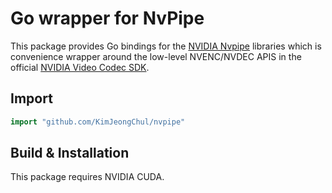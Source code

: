 # Go wrapper for NvPipe

This package provides Go bindings for the [NVIDIA Nvpipe](https://github.com/NVIDIA/NvPipe) libraries which is convenience wrapper around the low-level NVENC/NVDEC APIS in the official [NVIDIA Video Codec SDK](https://developer.nvidia.com/nvidia-video-codec-sdk).

## Import
```go
import "github.com/KimJeongChul/nvpipe"
```

## Build & Installation
This package requires NVIDIA CUDA.